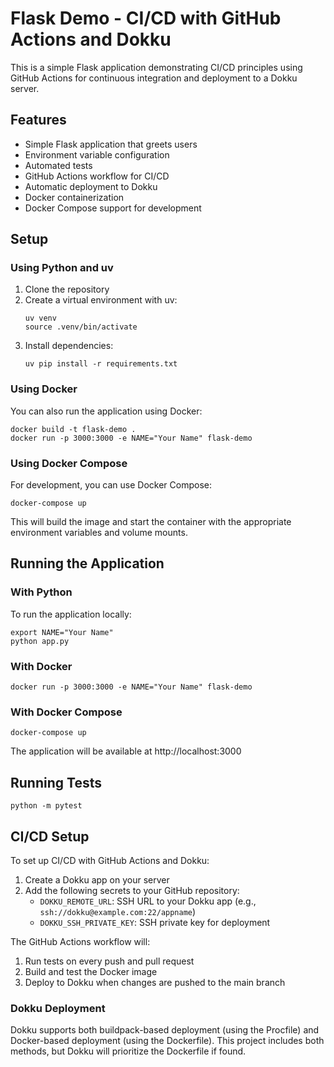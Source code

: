 # Flask Demo - CI/CD with GitHub Actions and Dokku

This is a simple Flask application demonstrating CI/CD principles using GitHub Actions for continuous integration and deployment to a Dokku server.

## Features

- Simple Flask application that greets users
- Environment variable configuration
- Automated tests
- GitHub Actions workflow for CI/CD
- Automatic deployment to Dokku
- Docker containerization
- Docker Compose support for development

## Setup

### Using Python and uv

1. Clone the repository
2. Create a virtual environment with uv:
   ```
   uv venv
   source .venv/bin/activate
   ```
3. Install dependencies:
   ```
   uv pip install -r requirements.txt
   ```

### Using Docker

You can also run the application using Docker:

```
docker build -t flask-demo .
docker run -p 3000:3000 -e NAME="Your Name" flask-demo
```

### Using Docker Compose

For development, you can use Docker Compose:

```
docker-compose up
```

This will build the image and start the container with the appropriate environment variables and volume mounts.

## Running the Application

### With Python

To run the application locally:

```
export NAME="Your Name"
python app.py
```

### With Docker

```
docker run -p 3000:3000 -e NAME="Your Name" flask-demo
```

### With Docker Compose

```
docker-compose up
```

The application will be available at http://localhost:3000

## Running Tests

```
python -m pytest
```

## CI/CD Setup

To set up CI/CD with GitHub Actions and Dokku:

1. Create a Dokku app on your server
2. Add the following secrets to your GitHub repository:
   - `DOKKU_REMOTE_URL`: SSH URL to your Dokku app (e.g., `ssh://dokku@example.com:22/appname`)
   - `DOKKU_SSH_PRIVATE_KEY`: SSH private key for deployment

The GitHub Actions workflow will:
1. Run tests on every push and pull request
2. Build and test the Docker image
3. Deploy to Dokku when changes are pushed to the main branch

### Dokku Deployment

Dokku supports both buildpack-based deployment (using the Procfile) and Docker-based deployment (using the Dockerfile). This project includes both methods, but Dokku will prioritize the Dockerfile if found.
